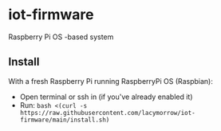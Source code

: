 # iot-firmware
Raspberry Pi OS -based system

## Install

With a fresh Raspberry Pi running RaspberryPi OS (Raspbian):

- Open terminal or ssh in (if you've already enabled it)
- Run: `bash <(curl -s https://raw.githubusercontent.com/lacymorrow/iot-firmware/main/install.sh)`
